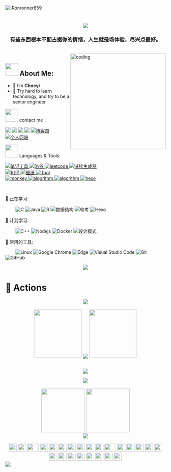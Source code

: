 ![:Ronronner859](https://count.getloli.com/get/@:Ronronner859?theme=gelbooru.com)
<h1 align="center">
	<a href="https://sunguoqi.com/">
		<img src="https://readme-typing-svg.herokuapp.com/?lines=console.log(%22Hello%2C%20World!%22);感谢你的点赞，祝屏幕前的朋友萌生活愉快!&center=true&size=20">
	</a>
</h1>
<h3 align="center"> 有些东西根本不配占据你的情绪，人生就是场体验，尽兴点最好。 </h3>
<br>
<img align="right" alt="coding" width="300" src="https://media.giphy.com/media/lP8xu5t2DLGG045H8F/giphy.gif">

## <img src="https://media.giphy.com/media/WUlplcMpOCEmTGBtBW/giphy.gif" width="40"> **About Me:**
- 🔭 I’m **Chneyi**
- 👯 Try hard to learn technology, and try to be a senior engineer
<p><img src="https://media.giphy.com/media/LnQjpWaON8nhr21vNW/giphy.gif" width="40"> contact me：</P>
<p align="left">
 <!-- Github徽章 -->
  <a href="https://github.com/Ronronner859" target="_blank"><img src="https://img.shields.io/badge/GitHub-Ronronner859-brightgreen"></a>
  <!-- Gitee徽章 -->
  <a href="https://gitee.com/Kobe_mrcy" target="_blank"><img src="https://img.shields.io/badge/Gitee-Ronronner859-orange"></a>
  <!-- CSDN徽章 -->
 <a href="https://blog.csdn.net/qq_51714990?type=blog" target="_blank"><img src="https://img.shields.io/badge/CSDN-%E4%B8%AA%E4%BA%BA%E5%8D%9A%E5%AE%A2-yellow"></a>
  <!-- 掘金徽章 -->
 <a href="https://juejin.cn/user/1860806742121645" target="_blank"><img src="https://img.shields.io/badge/%E7%A8%80%E5%9C%9F%E6%8E%98%E9%87%91-%E6%8E%98%E5%93%A5-red"></a>
   <!-- 博客园徽章 -->
  <a href="https://www.cnblogs.com/hhhcy/" target="_blank">
    <img src="https://img.shields.io/badge/%E5%8D%9A%E5%AE%A2%E5%9B%AD-blog-orange" alt="博客园">
  </a>
  <!-- 个人网站徽章 -->
  <a href="http://www.jaychenyi.top/" target="_blank">
    <img src="https://img.shields.io/badge/website-%E4%B8%AA%E4%BA%BA%E7%BD%91%E7%AB%99-blue" alt="个人网站">
  </a>
</p>
<p><img src="https://media.giphy.com/media/j2pOGeGYKe2xCCKwfi/giphy.gif" width="40"> Languages & Tools:</P>
<!-- 徽章start -->
<p align="left">
 
  <!-- 笔记工具徽章 -->
   <a href="" target="_blank">
    <img src="https://img.shields.io/badge/%E7%AC%94%E8%AE%B0%E5%B7%A5%E5%85%B7-Typora-lightgrey" alt="笔记工具">
  </a>
  <!--洛谷徽章 -->
  <a href="https://www.luogu.com.cn/" target="_blank">
    <img src="https://img.shields.io/badge/%E5%88%B7%E9%A2%98%E5%B7%A5%E5%85%B7-%E6%B4%9B%E8%B0%B7-brightgreen" alt="洛谷">
  </a>
  <!-- leetcode徽章 -->
  <a href="https://leetcode.cn/leetbook/" target="_blank">
    <img src="https://img.shields.io/badge/leetcode-%E5%8A%9B%E7%A5%9E-red" alt="leetcode">
  </a>
  
 
  <a href="https://shields.io/" target="_blank">
    <img src="https://img.shields.io/badge/io-%E9%93%BE%E6%8E%A5%E7%94%9F%E6%88%90%E5%99%A8-yellowgreen" alt="链接生成器">
  </a>
  <br>
   <a href="https://www.zhihu.com/people/long-ran-59-11" target="_blank">
    <img src="https://img.shields.io/badge/%E4%B9%8B%E4%BA%86%E4%B8%AA%E4%B9%8E-%E7%9F%A5%E4%B9%8E-blue" alt="知乎">
  </a>
  <a href="https://wallhaven.cc/" target="_blank">
    <img src="https://img.shields.io/badge/%E5%A3%81%E7%BA%B8%E6%94%B6%E8%97%8F-%E5%A3%81%E7%BA%B8-purple" alt="壁纸">
  </a>
  <a href="https://dartools.com/#term-223" target="_blank">
    <img src="https://img.shields.io/badge/%E5%B7%A5%E5%85%B7%E8%BE%BE%E4%BA%BA-Tool's%20got%20talent-white" alt="Tool">
  </a>
  <br>
   <a href="https://chrome.zzzmh.cn/#/index" target="_blank">
    <img src="https://img.shields.io/badge/%E6%B2%B9%E7%8C%B4yyds-Grease%20monkey-black" alt="monkey">
  </a>
  <a href="https://visualgo.net/zh" target="_blank">
    <img src="https://img.shields.io/badge/%E5%8A%A8%E6%80%81%E7%AE%97%E6%B3%95-algorithm-green" alt="algorithm">
  </a>
     <a href="https://www.runoob.com/" target="_blank">
    <img src="https://img.shields.io/badge/%E8%8F%9C%E9%B8%9F%E6%95%99%E7%A8%8B-%E7%9F%A5%E8%AF%86%E6%90%9C%E7%B4%A2-green" alt="algorithm">
  </a>
    <a href="https://hexo.io/zh-cn/" target="_blank">
    <img src="https://img.shields.io/badge/Hexo-github-lightgrey" alt="hexo">
  </a>
  <!-- 访客徽章 -->
<!--  <img src="https://visitor-badge.glitch.me/badge?page_id=Ronronner859&left_color=green&right_color=red"> -->
</p>
<!-- 徽章end -->
<br>

💪 正在学习: 

&emsp;&emsp;
![C](https://img.shields.io/badge/c-%2300599C.svg?style=flat-square&logo=c&logoColor=white)
![Java](https://img.shields.io/badge/-java-yellow?style=flat-square&logo=java)
![R](https://img.shields.io/badge/r-%23276DC3.svg?style=flat-square&logo=r&logoColor=white)
![数据结构](https://img.shields.io/badge/%E6%95%B0%E6%8D%AE%E7%BB%93%E6%9E%84-%20%20The%20data%20structure-red)
![软考](https://img.shields.io/badge/%E5%87%86%E5%A4%87%E8%BD%AF%E8%80%83-Soft%20test-green)
![Hexo](https://img.shields.io/badge/Hexo-github-lightgrey)

🧠 计划学习:

&emsp;&emsp;
![C++](https://img.shields.io/badge/-C++-00599C?style=flat-square&logo=c)
![Nodejs](https://img.shields.io/badge/-Nodejs-c0ebd?style=flat-square&logo=Node.js)
![Docker](https://img.shields.io/badge/-Docker-FCC624?style=flat-square&logo=docker)
![设计模式](https://img.shields.io/badge/%E8%AE%BE%E8%AE%A1%E6%A8%A1%E5%BC%8F-Design%20patterns-brightgreen)

🧰 常用的工具:

&emsp;&emsp; 
![Linux](https://img.shields.io/badge/Linux-FCC624?style=style=flat-square&logo=linux&logoColor=black)
![Google Chrome](https://img.shields.io/badge/Chrome-4285F4?style=flat-square&logo=GoogleChrome&logoColor=white)
![Edge](https://img.shields.io/badge/Edge-0078D7?style=flat-square&logo=Microsoft-edge&logoColor=white)
![Visual Studio Code](https://img.shields.io/badge/-Visual%20Studio%20Code-007ACC?style=flat-square&logo=Visual%20Studio%20Code&logoColor=fff)
![Git](https://img.shields.io/badge/-Git-FCC624?style=flat-square&logo=git)
![GitHub](https://img.shields.io/badge/-GitHub-pink?style=flat-square&logo=github)


<!-- just img -->
<div align="center"><img src="https://cdn.jsdelivr.net/gh/sun0225SUN/photos/images/202110311924844.png" /></div>

# 🚀 Actions
<!-- Github奖杯🏆start -->
<div align="center"> <img src="https://github-profile-trophy.vercel.app/?username=Ronronner859&theme=onedark&row=1&column=6&no-frame=true&no-bg=true"> </div>
<!-- Github奖杯🏆end -->
<br>
<!-- Github连续打卡start -->
<div align="center">
  <img width="150" src="https://cdn.jsdelivr.net/gh/sun0225SUN/photos/images/202108300310676.png" />
  <img align="center" src="https://github-readme-streak-stats.herokuapp.com/?user=Ronronner859&theme=dark&hide_border=true" />
  <img width="150" src="https://cdn.jsdelivr.net/gh/sun0225SUN/photos/images/202108300312623.png" />
</div>
<br>
<p align = "center"><img src="https://github.com/Ronronner859/The-university-record/blob/main/code.gif"/></p>
<div align="center">
	<img src="https://metrics.lecoq.io/Ronronner859?template=classic&config.timezone=Asia%2FShanghai">
</div>
<!-- Github连续打卡end -->

<br>
<!-- 统计卡片start -->
<div align="center">
  <img height="137px" src="https://github-readme-stats.vercel.app/api?username=Ronronner859&hide_title=true&hide_border=true&show_icons=trueline_height=21&text_color=000&icon_color=000&bg_color=0,ea6161,ffc64d,fffc4d,52fa5a&theme=graywhite" />
  <img height="137px" src="https://github-readme-stats.vercel.app/api/top-langs/?username=Ronronner859&hide_title=true&hide_border=true&layout=compact&langs_count=6&text_color=000&icon_color=fff&bg_color=0,52fa5a,4dfcff,c64dff&theme=graywhite" />
</div>
<!-- 贪吃蛇代码贡献图 -->
<div align="center"><img src="https://cdn.jsdelivr.net/gh/sun0225SUN/sun0225SUN/contribution-snake/github-contribution-grid-snake.svg" /></div>
<!-- 统计卡片end -->
<br>
  <div align="center">
    <img src="https://cultofthepartyparrot.com/parrots/hd/githubparrot.gif" width="25" height="25"/>
    <img src="https://cultofthepartyparrot.com/flags/hd/iranparrot.gif" width="25" height="25"/>
    <img src="https://cultofthepartyparrot.com/parrots/asyncparrot.gif" width="36" height="25"/>
    <img src="https://cultofthepartyparrot.com/parrots/exceptionallyfastparrot.gif" width="25" height="25"/>
    <img src="https://cultofthepartyparrot.com/parrots/hd/60fpsparrot.gif" width="25" height="25"/>
    <img src="https://cultofthepartyparrot.com/parrots/hd/jumpingparrot.gif" width="25" height="25"/>
    <img src="https://cultofthepartyparrot.com/parrots/hd/opensourceparrot.gif" width="25" height="25"/>
    <img src="https://cultofthepartyparrot.com/parrots/hd/dealwithitnowparrot.gif" width="25" height="25"/>
    <img src="https://cultofthepartyparrot.com/parrots/hd/hypnoparrotlight.gif" width="25" height="25"/>
    <img src="https://cultofthepartyparrot.com/parrots/databaseparrot.gif" width="25" height="25"/>
    <img src="https://cultofthepartyparrot.com/parrots/fixparrot.gif" width="36" height="25"/>
    <img src="https://cultofthepartyparrot.com/parrots/hd/laptop_parrot.gif" width="25" height="25"/>
    <img src="https://cultofthepartyparrot.com/parrots/hd/spinningparrot.gif" width="25" height="25"/>
    <img src="https://cultofthepartyparrot.com/parrots/hd/levitationparrot.gif" width="25" height="25"/>
    <img src="https://cultofthepartyparrot.com/parrots/hd/meldparrot.gif" width="25" height="25"/>
    <img src="https://cultofthepartyparrot.com/parrots/slomoparrot.gif" width="25" height="25"/>
    <img src="https://cultofthepartyparrot.com/parrots/hd/moonwalkingparrot.gif" width="25" height="25"/>
    <img src="https://cultofthepartyparrot.com/parrots/hd/stableparrot.gif" width="25" height="25"/>
    <img src="https://cultofthepartyparrot.com/parrots/hd/scienceparrot.gif" width="25" height="25"/>
    <img src="https://cultofthepartyparrot.com/parrots/hd/pirateparrot.gif" width="25" height="25"/>
    <img src="https://cultofthepartyparrot.com/parrots/hd/footballparrot.gif" width="25" height="25"/>
    <img src="https://cultofthepartyparrot.com/parrots/hd/illuminatiparrot.gif" width="25" height="25"/>
    <img src="https://cultofthepartyparrot.com/parrots/hd/hypnoparrotdark.gif" width="25" height="25"/>
    <img src="https://cultofthepartyparrot.com/parrots/hd/mustacheparrot.gif" width="25" height="25"/>
</div>
<img src="https://activity-graph.herokuapp.com/graph?username=Ronronner859&theme=dracula">


